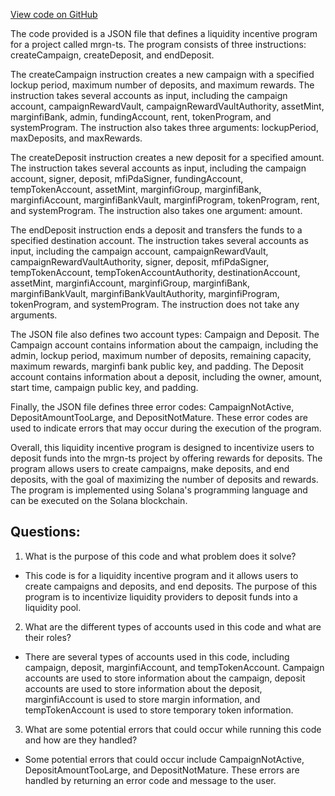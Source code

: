 [View code on GitHub](https://github.com/mrgnlabs/mrgn-ts/packages/lip-client/src/idl/lip.json)

The code provided is a JSON file that defines a liquidity incentive program for a project called mrgn-ts. The program consists of three instructions: createCampaign, createDeposit, and endDeposit. 

The createCampaign instruction creates a new campaign with a specified lockup period, maximum number of deposits, and maximum rewards. The instruction takes several accounts as input, including the campaign account, campaignRewardVault, campaignRewardVaultAuthority, assetMint, marginfiBank, admin, fundingAccount, rent, tokenProgram, and systemProgram. The instruction also takes three arguments: lockupPeriod, maxDeposits, and maxRewards. 

The createDeposit instruction creates a new deposit for a specified amount. The instruction takes several accounts as input, including the campaign account, signer, deposit, mfiPdaSigner, fundingAccount, tempTokenAccount, assetMint, marginfiGroup, marginfiBank, marginfiAccount, marginfiBankVault, marginfiProgram, tokenProgram, rent, and systemProgram. The instruction also takes one argument: amount. 

The endDeposit instruction ends a deposit and transfers the funds to a specified destination account. The instruction takes several accounts as input, including the campaign account, campaignRewardVault, campaignRewardVaultAuthority, signer, deposit, mfiPdaSigner, tempTokenAccount, tempTokenAccountAuthority, destinationAccount, assetMint, marginfiAccount, marginfiGroup, marginfiBank, marginfiBankVault, marginfiBankVaultAuthority, marginfiProgram, tokenProgram, and systemProgram. The instruction does not take any arguments. 

The JSON file also defines two account types: Campaign and Deposit. The Campaign account contains information about the campaign, including the admin, lockup period, maximum number of deposits, remaining capacity, maximum rewards, marginfi bank public key, and padding. The Deposit account contains information about a deposit, including the owner, amount, start time, campaign public key, and padding. 

Finally, the JSON file defines three error codes: CampaignNotActive, DepositAmountTooLarge, and DepositNotMature. These error codes are used to indicate errors that may occur during the execution of the program. 

Overall, this liquidity incentive program is designed to incentivize users to deposit funds into the mrgn-ts project by offering rewards for deposits. The program allows users to create campaigns, make deposits, and end deposits, with the goal of maximizing the number of deposits and rewards. The program is implemented using Solana's programming language and can be executed on the Solana blockchain.
## Questions: 
 1. What is the purpose of this code and what problem does it solve?
- This code is for a liquidity incentive program and it allows users to create campaigns and deposits, and end deposits. The purpose of this program is to incentivize liquidity providers to deposit funds into a liquidity pool.

2. What are the different types of accounts used in this code and what are their roles?
- There are several types of accounts used in this code, including campaign, deposit, marginfiAccount, and tempTokenAccount. Campaign accounts are used to store information about the campaign, deposit accounts are used to store information about the deposit, marginfiAccount is used to store margin information, and tempTokenAccount is used to store temporary token information.

3. What are some potential errors that could occur while running this code and how are they handled?
- Some potential errors that could occur include CampaignNotActive, DepositAmountTooLarge, and DepositNotMature. These errors are handled by returning an error code and message to the user.
